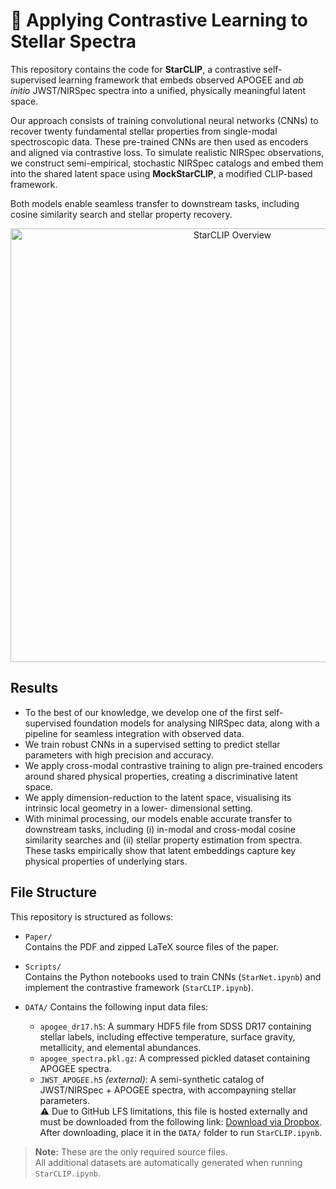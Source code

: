 # 🌌 Applying Contrastive Learning to Stellar Spectra

This repository contains the code for **StarCLIP**, a contrastive self-supervised learning framework that embeds observed APOGEE and *ab initio* JWST/NIRSpec spectra into a unified, physically meaningful latent space.

Our approach consists of training convolutional neural networks (CNNs) to recover twenty fundamental stellar properties from single-modal spectroscopic data. These pre-trained CNNs are then used as encoders and aligned via contrastive loss. To simulate realistic NIRSpec observations, we construct semi-empirical, stochastic NIRSpec catalogs and embed them into the shared latent space using **MockStarCLIP**, a modified CLIP-based framework.

Both models enable seamless transfer to downstream tasks, including cosine similarity search and stellar property recovery.

<p align="center">
  <img width="694" alt="StarCLIP Overview" src="https://github.com/user-attachments/assets/ba0d867e-eb4d-4f27-95ed-507f7a5d9706" />
</p>

## Results
- To the best of our knowledge, we develop one of the first self-supervised foundation models for analysing NIRSpec data, along with a pipeline for seamless integration with observed data.
- We train robust CNNs in a supervised setting to predict stellar parameters with high precision and accuracy.
- We apply cross-modal contrastive training to align pre-trained encoders around shared physical properties, creating a discriminative latent space.
-  We apply dimension-reduction to the latent space, visualising its intrinsic local geometry in a lower- dimensional setting.
-  With minimal processing, our models enable accurate transfer to downstream tasks, including (i) in-modal and cross-modal cosine similarity searches and (ii) stellar property estimation from spectra. These tasks empirically show that latent embeddings capture key physical properties of underlying stars.

## File Structure

This repository is structured as follows:

- `Paper/`  
  Contains the PDF and zipped LaTeX source files of the paper.

- `Scripts/`  
  Contains the Python notebooks used to train CNNs (`StarNet.ipynb`) and implement the contrastive framework (`StarCLIP.ipynb`).

- `DATA/`
  Contains the following input data files:
  
  - `apogee_dr17.h5`: A summary HDF5 file from SDSS DR17 containing stellar labels, including effective temperature, surface gravity, metallicity, and elemental abundances.
  - `apogee_spectra.pkl.gz`: A compressed pickled dataset containing APOGEE spectra. 
  -  `JWST_APOGEE.h5` *(external)*: A semi-synthetic catalog of JWST/NIRSpec + APOGEE spectra, with accompayning stellar parameters.  
  ⚠️ Due to GitHub LFS limitations, this file is hosted externally and must be downloaded from the following link: [Download via Dropbox](https://www.dropbox.com/s/your-shared-link-here).
  After downloading, place it in the `DATA/` folder to run `StarCLIP.ipynb`.

> **Note:** These are the only required source files.  
> All additional datasets are automatically generated when running `StarCLIP.ipynb`.
